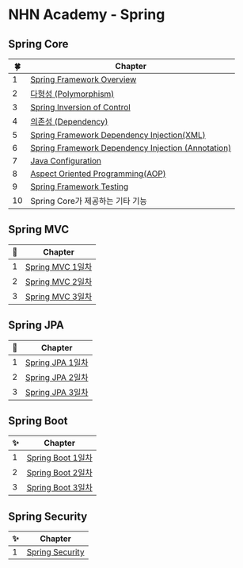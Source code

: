 # NHN Academy - Spring

## Spring Core

| 🍀  | Chapter                                                                            |
|-----|------------------------------------------------------------------------------------|
| 1   | [Spring Framework Overview](1.Core/1일차/Spring_Framework_Overview.md)               |
| 2   | [다형성 (Polymorphism)](1.Core/1일차/Polymorphism.md)                                   |
| 3   | [Spring Inversion of Control](1.Core/1일차/IoC.md)                                   |
| 4   | [의존성 (Dependency)](1.Core/1일차/Dependency.md)                                       |
| 5   | [Spring Framework Dependency Injection(XML)](1.Core/1일차/DI(XML).md)                |
| 6   | [Spring Framework Dependency Injection (Annotation)](1.Core/2일차/DI(Annotation).md) |
| 7   | [Java Configuration](1.Core/2일차/Java_Configuration.md)                             |
| 8   | [Aspect Oriented Programming(AOP)](1.Core/2일차/AOP.md)                              |
| 9   | [Spring Framework Testing](1.Core/3일차/Testing.md)                                  |
| 10  | Spring Core가 제공하는 기타 기능                                                            |

## Spring MVC

| 🌱  | Chapter                        |
|-----|--------------------------------|
| 1   | [Spring MVC 1일차](2.MVC/1일차.md) |
| 2   | [Spring MVC 2일차](2.MVC/2일차.md) |
| 3   | [Spring MVC 3일차](2.MVC/3일차.md) |

## Spring JPA

| 💾  | Chapter                        |
|-----|--------------------------------|
| 1   | [Spring JPA 1일차](3.JPA/1일차.md) |
| 2   | [Spring JPA 2일차](3.JPA/2일차.md) |
| 3   | [Spring JPA 3일차](3.JPA/3일차.md) |

## Spring Boot

| ✨   | Chapter                                |
|-----|----------------------------------------|
| 1   | [Spring Boot 1일차](4.SpringBoot/1일차.md) |
| 2   | [Spring Boot 2일차](4.SpringBoot/2일차.md) |
| 3   | [Spring Boot 3일차](4.SpringBoot/3일차.md) |

## Spring Security
| ✨   | Chapter                                 |
|-----|-----------------------------------------|
| 1   | [Spring Security](5.Security/README.md) |
